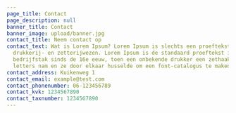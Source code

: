 ```yaml
---
page_title: Contact
page_description: null
banner_title: Contact
banner_image: upload/banner.jpg
contact_title: Neem contact op
contact_text: Wat is Lorem Ipsum? Lorem Ipsum is slechts een proeftekst uit het
  drukkerij- en zetterijwezen. Lorem Ipsum is de standaard proeftekst in deze
  bedrijfstak sinds de 16e eeuw, toen een onbekende drukker een zethaak met
  letters nam en ze door elkaar husselde om een font-catalogus te maken.
contact_address: Kuikenweg 1
contact_email: example@test.com
contact_phonenumber: 06-123456789
contact_kvk: 1234567890
contact_taxnumber: 1234567890
---
```

